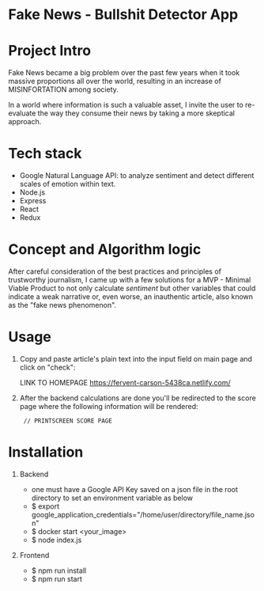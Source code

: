 # Fake News - Bullshit Detector App

# Project Intro

Fake News became a big problem over the past few years when it took massive proportions all over the world, resulting in an increase of MISINFORTATION among society.

In a world where information is such a valuable asset, I invite the user to re-evaluate the way they consume their news by taking a more skeptical approach.

# Tech stack

- Google Natural Language API: to analyze sentiment and detect different scales of emotion within text.
- Node.js
- Express
- React
- Redux

# Concept and Algorithm logic

After careful consideration of the best practices and principles of trustworthy journalism, I came up with a few solutions for a MVP - Minimal Viable Product to not only calculate *sentiment* but other variables that could indicate a weak narrative or, even worse, an inauthentic article, also known as the "fake news phenomenon". 
          

# Usage

1. Copy and paste article's plain text into the input field on main page and click on "check":
        
      LINK TO HOMEPAGE  https://fervent-carson-5438ca.netlify.com/


2. After the backend calculations are done you'll be redirected to the score page where the following information will be rendered:

        // PRINTSCREEN SCORE PAGE
        
# Installation

1. Backend

    - one must have a Google API Key saved on a json file in the root directory to set an environment variable as below
    - $ export google_application_credentials="/home/user/directory/file_name.json"
    - $ docker start <your_image>
    - $ node index.js
    
2. Frontend

    - $ npm run install
    - $ npm run start
